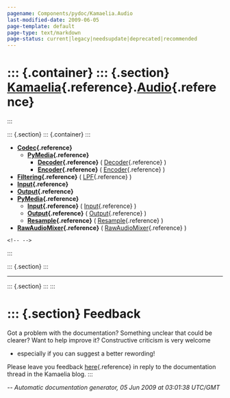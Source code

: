 ```yaml
---
pagename: Components/pydoc/Kamaelia.Audio
last-modified-date: 2009-06-05
page-template: default
page-type: text/markdown
page-status: current|legacy|needsupdate|deprecated|recommended
---
```

::: {.container}
::: {.section}
[Kamaelia](/Components/pydoc/Kamaelia.html){.reference}.[Audio](/Components/pydoc/Kamaelia.Audio.html){.reference}
==================================================================================================================
:::

::: {.section}
::: {.container}
:::

-   **[Codec](/Components/pydoc/Kamaelia.Audio.Codec.html){.reference}**
    -   **[PyMedia](/Components/pydoc/Kamaelia.Audio.Codec.PyMedia.html){.reference}**
        -   **[Decoder](/Components/pydoc/Kamaelia.Audio.Codec.PyMedia.Decoder.html){.reference}**
            (
            [Decoder](/Components/pydoc/Kamaelia.Audio.Codec.PyMedia.Decoder.Decoder.html){.reference}
            )
        -   **[Encoder](/Components/pydoc/Kamaelia.Audio.Codec.PyMedia.Encoder.html){.reference}**
            (
            [Encoder](/Components/pydoc/Kamaelia.Audio.Codec.PyMedia.Encoder.Encoder.html){.reference}
            )
-   **[Filtering](/Components/pydoc/Kamaelia.Audio.Filtering.html){.reference}**
    (
    [LPF](/Components/pydoc/Kamaelia.Audio.Filtering.LPF.html){.reference}
    )
-   **[Input](/Components/pydoc/Kamaelia.Audio.Input.html){.reference}**
-   **[Output](/Components/pydoc/Kamaelia.Audio.Output.html){.reference}**
-   **[PyMedia](/Components/pydoc/Kamaelia.Audio.PyMedia.html){.reference}**
    -   **[Input](/Components/pydoc/Kamaelia.Audio.PyMedia.Input.html){.reference}**
        (
        [Input](/Components/pydoc/Kamaelia.Audio.PyMedia.Input.Input.html){.reference}
        )
    -   **[Output](/Components/pydoc/Kamaelia.Audio.PyMedia.Output.html){.reference}**
        (
        [Output](/Components/pydoc/Kamaelia.Audio.PyMedia.Output.Output.html){.reference}
        )
    -   **[Resample](/Components/pydoc/Kamaelia.Audio.PyMedia.Resample.html){.reference}**
        (
        [Resample](/Components/pydoc/Kamaelia.Audio.PyMedia.Resample.Resample.html){.reference}
        )
-   **[RawAudioMixer](/Components/pydoc/Kamaelia.Audio.RawAudioMixer.html){.reference}**
    (
    [RawAudioMixer](/Components/pydoc/Kamaelia.Audio.RawAudioMixer.RawAudioMixer.html){.reference}
    )

```{=html}
<!-- -->
```
:::

::: {.section}
:::

------------------------------------------------------------------------

::: {.section}
:::
:::

::: {.section}
Feedback
========

Got a problem with the documentation? Something unclear that could be
clearer? Want to help improve it? Constructive criticism is very welcome
- especially if you can suggest a better rewording!

Please leave you feedback
[here](../../../cgi-bin/blog/blog.cgi?rm=viewpost&nodeid=1142023701){.reference}
in reply to the documentation thread in the Kamaelia blog.
:::

*\-- Automatic documentation generator, 05 Jun 2009 at 03:01:38 UTC/GMT*
